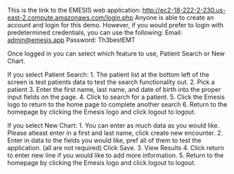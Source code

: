 This is the link to the EMESIS web application: http://ec2-18-222-2-230.us-east-2.compute.amazonaws.com/login.php
Anyone is able to create an account and login for this demo. However, if you would prefer to login with predetermined credentials, you can use the following:
Email: admin@emesis.app
Password: Th3bestEMT

Once logged in you can select which feature to use, Patient Search or New Chart.

If you select Patient Search:
    1. The patient list at the bottom left of the screen is test patients data to test the search functionality out. 
    2. Pick a patient
    3. Enter the first name, last name, and date of birth into the proper input fields on the page.
    4. Click to search for a patient.
    5. Click the Emesis logo to return to the home page to complete another search
    6. Return to the homepage by clicking the Emesis logo and click logout to logout.

If you select New Chart:
    1. You can enter as much data as you would like. Please atleast enter in a first and last name, click create new encounter.
    2. Enter in data to the fields you would like, pref all of them to test the application. (all are not required) Click Save.
    3. View Results
    4. Click return to enter new line if you would like to add more information.
    5. Return to the homepage by clicking the Emesis logo and click logout to logout.
